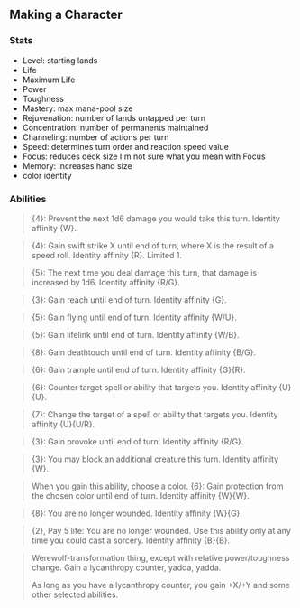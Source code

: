 ## Making a Character

### Stats

* Level: starting lands
* Life
* Maximum Life
* Power
* Toughness
* Mastery: max mana-pool size
* Rejuvenation: number of lands untapped per turn
* Concentration: number of permanents maintained
* Channeling: number of actions per turn
* Speed: determines turn order and reaction speed value
* Focus: reduces deck size
I'm not sure what you mean with Focus
* Memory: increases hand size
* color identity

### Abilities

> {4}: Prevent the next 1d6 damage you would take this turn. Identity affinity {W}.

> {4}: Gain swift strike X until end of turn, where X is the result of a speed roll. Identity affinity {R}. Limited 1.

> {5}: The next time you deal damage this turn, that damage is increased by 1d6. Identity affinity {R/G}.

> {3}: Gain reach until end of turn. Identity affinity {G}.

> {5}: Gain flying until end of turn. Identity affinity {W/U}.

> {5}: Gain lifelink until end of turn. Identity affinity {W/B}.

> {8}: Gain deathtouch until end of turn. Identity affinity {B/G}.

> {6}: Gain trample until end of turn. Identity affinity {G}{R}.

> {6}: Counter target spell or ability that targets you. Identity affinity {U}{U}.

> {7}: Change the target of a spell or ability that targets you. Identity affinity {U}{U/R}.

> {3}: Gain provoke until end of turn. Identity affinity {R/G}.

> {3}: You may block an additional creature this turn. Identity affinity {W}.

> When you gain this ability, choose a color.
> {6}: Gain protection from the chosen color until end of turn. Identity affinity {W}{W}.

> {8}: You are no longer wounded. Identity affinity {W}{G}.

> {2}, Pay 5 life: You are no longer wounded. Use this ability only at any time you could cast a sorcery. Identity affinity {B}{B}.

> Werewolf-transformation thing, except with relative power/toughness change. Gain a lycanthropy counter, yadda, yadda.
>
> As long as you have a lycanthropy counter, you gain +X/+Y and some other selected abilities.

